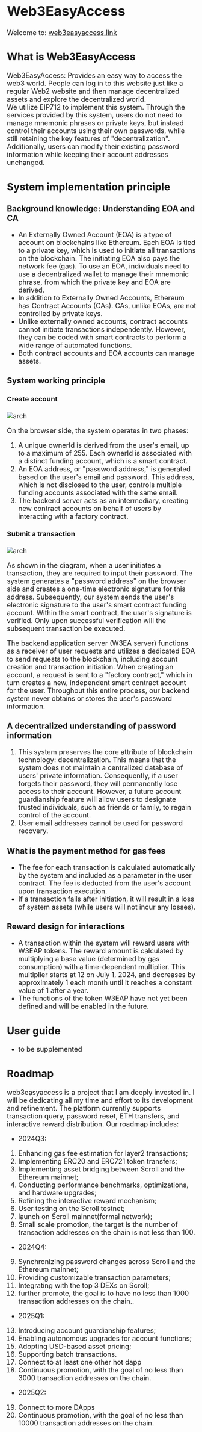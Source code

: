 <font size=4>

# Web3EasyAccess

Welcome to: [web3easyaccess.link](https://www.web3easyaccess.link/)

## What is Web3EasyAccess

Web3EasyAccess: Provides an easy way to access the web3 world. People can log in to this website just like a regular Web2 website and then manage decentralized assets and explore the decentralized world.\
We utilize EIP712 to implement this system. Through the services provided by this system, users do not need to manage mnemonic phrases or private keys, but instead control their accounts using their own passwords, while still retaining the key features of "decentralization". Additionally, users can modify their existing password information while keeping their account addresses unchanged.

## System implementation principle

### Background knowledge: Understanding EOA and CA

-   An Externally Owned Account (EOA) is a type of account on blockchains like Ethereum. Each EOA is tied to a private key, which is used to initiate all transactions on the blockchain. The initiating EOA also pays the network fee (gas). To use an EOA, individuals need to use a decentralized wallet to manage their mnemonic phrase, from which the private key and EOA are derived.
-   In addition to Externally Owned Accounts, Ethereum has Contract Accounts (CAs). CAs, unlike EOAs, are not controlled by private keys.
-   Unlike externally owned accounts, contract accounts cannot initiate transactions independently. However, they can be coded with smart contracts to perform a wide range of automated functions.
-   Both contract accounts and EOA accounts can manage assets.

### System working principle

#### Create account

![arch](./resources/W3EA-ARCH-1.png "architecture")

On the browser side, the system operates in two phases:

1. A unique ownerId is derived from the user's email, up to a maximum of 255. Each ownerId is associated with a distinct funding account, which is a smart contract.
2. An EOA address, or "password address," is generated based on the user's email and password. This address, which is not disclosed to the user, controls multiple funding accounts associated with the same email.
3. The backend server acts as an intermediary, creating new contract accounts on behalf of users by interacting with a factory contract.

#### Submit a transaction

![arch](./resources/W3EA-ARCH-2.png "architecture")

As shown in the diagram, when a user initiates a transaction, they are required to input their password. The system generates a "password address" on the browser side and creates a one-time electronic signature for this address. Subsequently, our system sends the user's electronic signature to the user's smart contract funding account. Within the smart contract, the user's signature is verified. Only upon successful verification will the subsequent transaction be executed.

The backend application server (W3EA server) functions as a receiver of user requests and utilizes a dedicated EOA to send requests to the blockchain, including account creation and transaction initiation. When creating an account, a request is sent to a "factory contract," which in turn creates a new, independent smart contract account for the user. Throughout this entire process, our backend system never obtains or stores the user's password information.

### A decentralized understanding of password information

1. This system preserves the core attribute of blockchain technology: decentralization. This means that the system does not maintain a centralized database of users' private information. Consequently, if a user forgets their password, they will permanently lose access to their account. However, a future account guardianship feature will allow users to designate trusted individuals, such as friends or family, to regain control of the account.
2. User email addresses cannot be used for password recovery.

### What is the payment method for gas fees

-   The fee for each transaction is calculated automatically by the system and included as a parameter in the user contract. The fee is deducted from the user's account upon transaction execution.
-   If a transaction fails after initiation, it will result in a loss of system assets (while users will not incur any losses).

### Reward design for interactions

-   A transaction within the system will reward users with W3EAP tokens. The reward amount is calculated by multiplying a base value (determined by gas consumption) with a time-dependent multiplier. This multiplier starts at 12 on July 1, 2024, and decreases by approximately 1 each month until it reaches a constant value of 1 after a year.
-   The functions of the token W3EAP have not yet been defined and will be enabled in the future.

## User guide

-   to be supplemented

## Roadmap

web3easyaccess is a project that I am deeply invested in. I will be dedicating all my time and effort to its development and refinement. The platform currently supports transaction query, password reset, ETH transfers, and interactive reward distribution. Our roadmap includes:

-   2024Q3:

1. Enhancing gas fee estimation for layer2 transactions;
2. Implementing ERC20 and ERC721 token transfers;
3. Implementing asset bridging between Scroll and the Ethereum mainnet;
4. Conducting performance benchmarks, optimizations, and hardware upgrades;
5. Refining the interactive reward mechanism;
6. User testing on the Scroll testnet;
7. launch on Scroll mainnet(formal network);
8. Small scale promotion, the target is the number of transaction addresses on the chain is not less than 100.

-   2024Q4:

9. Synchronizing password changes across Scroll and the Ethereum mainnet;
10. Providing customizable transaction parameters;
11. Integrating with the top 3 DEXs on Scroll;
12. further promote, the goal is to have no less than 1000 transaction addresses on the chain..

-   2025Q1:

13. Introducing account guardianship features;
14. Enabling autonomous upgrades for account functions;
15. Adopting USD-based asset pricing;
16. Supporting batch transactions.
17. Connect to at least one other hot dapp
18. Continuous promotion, with the goal of no less than 3000 transaction addresses on the chain.

-   2025Q2:

19. Connect to more DApps
20. Continuous promotion, with the goal of no less than 10000 transaction addresses on the chain.

</font>

